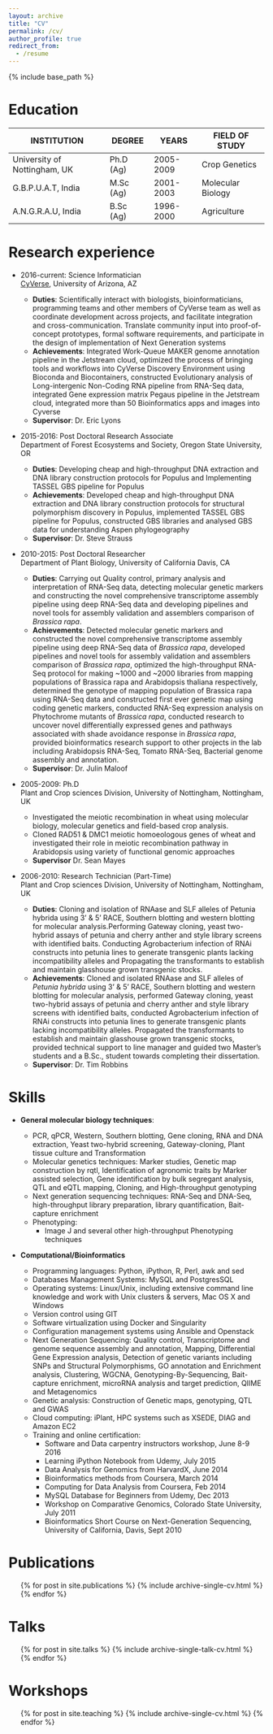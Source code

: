 ```yaml
---
layout: archive
title: "CV"
permalink: /cv/
author_profile: true
redirect_from:
  - /resume
---
```


{% include base_path %}

Education
======
| INSTITUTION  | DEGREE | YEARS | FIELD OF STUDY |  
| ------------ | ------ | ----- | -------------- |  
| University of Nottingham, UK |  Ph.D (Ag) | 2005-2009 | Crop Genetics |  
| G.B.P.U.A.T, India | M.Sc (Ag) | 2001-2003 | Molecular Biology |  
| A.N.G.R.A.U, India | B.Sc (Ag) | 1996-2000 | Agriculture |

Research experience
======
* 2016-current: Science Informatician  
  [CyVerse](www.cyverse.org), University of Arizona, AZ
  * **Duties**: Scientifically interact with biologists, bioinformaticians, programming teams and other members of CyVerse team as well as coordinate development across projects, and facilitate integration and cross-communication. Translate community input into proof-of-concept prototypes, formal software requirements, and participate in the design of implementation of Next Generation systems
  * **Achievements**: Integrated Work-Queue MAKER genome annotation pipeline in the Jetstream cloud, optimized the process of bringing tools and workflows into CyVerse Discovery Environment using Bioconda and Biocontainers, constructed Evolutionary analysis of Long-intergenic Non-Coding RNA pipeline from RNA-Seq data, integrated Gene expression matrix Pegaus pipeline in the Jetstream cloud, integrated more than 50 Bioinformatics apps and images into Cyverse 
  * **Supervisor**: Dr. Eric Lyons

* 2015-2016: Post Doctoral Research Associate  
  Department of Forest Ecosystems and Society, Oregon State University, OR
  * **Duties**: Developing cheap and high-throughput DNA extraction and DNA library construction protocols for Populus and Implementing TASSEL GBS pipeline for Populus
  * **Achievements**: Developed cheap and high-throughput DNA extraction and DNA library construction protocols for structural polymorphism discovery in Populus, implemented TASSEL GBS pipeline for Populus, constructed GBS libraries and analysed GBS data for understanding Aspen phylogeography
  * **Supervisor**: Dr. Steve Strauss
  
* 2010-2015: Post Doctoral Researcher  
  Department of Plant Biology, University of California Davis, CA  
  * **Duties**: Carrying out Quality control, primary analysis and interpretation of RNA-Seq data, detecting molecular genetic markers and constructing the novel comprehensive transcriptome assembly pipeline using deep RNA-Seq data and developing pipelines and novel tools for assembly validation and assemblers comparison of *Brassica rapa*.
  * **Achievements**: Detected molecular genetic markers and constructed the novel comprehensive transcriptome assembly pipeline using deep RNA-Seq data of *Brassica rapa*, developed pipelines and novel tools for assembly validation and assemblers comparison of *Brassica rapa*, optimized the high-throughput RNA-Seq protocol for making ~1000 and ~2000 libraries from mapping populations of Brassica rapa and Arabidopsis thaliana respectively, determined the genotype of mapping population of Brassica rapa using RNA-Seq data and constructed first ever genetic map using coding genetic markers, conducted RNA-Seq expression analysis on Phytochrome mutants of *Brassica rapa*, conducted research to uncover novel differentially expressed genes and pathways associated with shade avoidance response in *Brassica rapa*, provided bioinformatics research support to other projects in the lab including Arabidopsis RNA-Seq, Tomato RNA-Seq, Bacterial genome assembly and annotation.
  * **Supervisor**: Dr. Julin Maloof

* 2005-2009: Ph.D  
  Plant and Crop sciences Division, University of Nottingham, Nottingham, UK
  - Investigated the meiotic recombination in wheat using molecular biology, molecular genetics and field-based crop analysis.
  - Cloned RAD51 & DMC1 meiotic homoeologous genes of wheat and investigated their role in meiotic recombination pathway in Arabidopsis using variety of functional genomic approaches
  * **Supervisor** Dr. Sean Mayes

* 2006-2010: Research Technician (Part-Time)  
  Plant and Crop sciences Division, University of Nottingham, Nottingham, UK 
  * **Duties**: Cloning and isolation of RNAase and SLF alleles of Petunia hybrida using 3’ & 5’ RACE, Southern blotting and western blotting for molecular analysis.Performing Gateway cloning, yeast two-hybrid assays of petunia and cherry anther and style library screens with identified baits. Conducting Agrobacterium infection of RNAi constructs into petunia lines to generate transgenic             plants lacking incompatibility alleles and Propagating the transformants to establish and maintain glasshouse grown transgenic stocks.
  * **Achievements**: Cloned and isolated RNAase and SLF alleles of *Petunia hybrida* using 3’ & 5’ RACE, Southern blotting and western blotting for molecular analysis, performed Gateway cloning, yeast two-hybrid assays of petunia and cherry anther and style library screens with identified baits, conducted Agrobacterium infection of RNAi constructs into petunia lines to generate transgenic plants lacking incompatibility alleles. Propagated the transformants to establish and maintain glasshouse grown transgenic stocks, provided technical support to line manager and guided two Master’s students and a B.Sc., student towards completing their dissertation.
  * **Supervisor**: Dr. Tim Robbins
  
Skills
======
* **General molecular biology techniques**: 
    - PCR, qPCR, Western, Southern blotting, Gene cloning, RNA and DNA extraction, Yeast two-hybrid screening, Gateway-cloning, Plant tissue culture and Transformation
    - Molecular genetics techniques: Marker studies, Genetic map construction by rqtl, Identification of agronomic traits by Marker assisted selection, Gene identification by bulk segregant analysis, QTL and eQTL mapping, Cloning, and High-throughput genotyping
    - Next generation sequencing techniques: RNA-Seq and DNA-Seq, high-throughput library preparation, library quantification, Bait-capture enrichment
  * Phenotyping: 
    - Image J and several other high-throughput Phenotyping techniques

* **Computational/Bioinformatics** 
  * Programming languages: Python, iPython, R, Perl, awk and sed 
  * Databases Management Systems: MySQL and PostgresSQL
  * Operating systems: Linux/Unix, including extensive command line knowledge and work with Unix clusters & servers, Mac OS X and Windows
  * Version control using GIT
  * Software virtualization using Docker and Singularity
  * Configuration management systems using Ansible and Openstack
  * Next Generation Sequencing: Quality control, Transcriptome and genome sequence assembly and annotation, Mapping, Differential Gene Expression analysis, Detection of genetic variants including SNPs and Structural Polymorphisms, GO annotation and Enrichment analysis, Clustering, WGCNA, Genotyping-By-Sequencing, Bait-capture enrichment, microRNA analysis and target prediction, QIIME and Metagenomics 
  * Genetic analysis: Construction of Genetic maps, genotyping, QTL and GWAS 
  * Cloud computing: iPlant, HPC systems such as XSEDE, DIAG and Amazon EC2 
  * Training and online certification:
      - Software and Data carpentry instructors workshop, June 8-9 2016
      - Learning iPython Notebook from Udemy, July 2015
      - Data Analysis for Genomics from HarvardX, June 2014
      - Bioinformatics methods from Coursera, March 2014
      - Computing for Data Analysis from Coursera, Feb 2014
      - MySQL Database for Beginners from Udemy, Dec 2013
      - Workshop on Comparative Genomics, Colorado State University, July 2011
      - Bioinformatics Short Course on Next-Generation Sequencing, University of California, Davis, Sept 2010


Publications
======
  <ul>{% for post in site.publications %}
    {% include archive-single-cv.html %}
  {% endfor %}</ul>
  
Talks
======
  <ul>{% for post in site.talks %}
    {% include archive-single-talk-cv.html %}
  {% endfor %}</ul>
  
Workshops
======
  <ul>{% for post in site.teaching %}
    {% include archive-single-cv.html %}
  {% endfor %}</ul>
